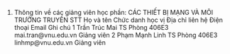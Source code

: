 1. Thông tin về các giảng viên học phần: CÁC THIẾT BỊ MẠNG VÀ MÔI TRƯỜNG TRUYỀN
STT Họ và tên Chức danh học vị Địa chỉ liên hệ Điện thoại Email Ghi chú 1 Trần Trúc Mai TS Phòng 406E3 mai.tran\@vnu.edu.vn Giảng viên
2 Phạm Mạnh Linh TS Phòng 406E3 linhmp\@vnu.edu.vn Giảng viên
